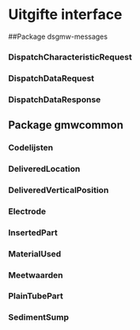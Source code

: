 # Uitgifte interface
##Package dsgmw-messages
### DispatchCharacteristicRequest
### DispatchDataRequest
### DispatchDataResponse
## Package gmwcommon
### Codelijsten
### DeliveredLocation
### DeliveredVerticalPosition
### Electrode
### InsertedPart
### MaterialUsed
### Meetwaarden
### PlainTubePart
### SedimentSump

